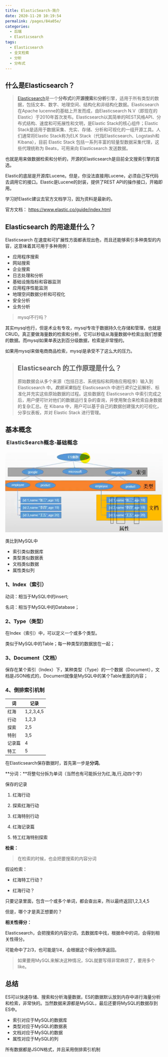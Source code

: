 ```yaml
---
title: ElasticSearch-简介
date: 2020-11-20 10:19:54
permalink: /pages/84a05e/
categories:
  - 后端
  - Elasticsearch
tags:
  - Elasticsearch
  - 全文检索
  - 分析
  - 分布式
---
```






## 什么是Elasticsearch？

> [Elasticsearch](elastic.co/cn/what-is/elasticsearch)是一个**分布式**的**开源搜索**和**分析**引擎，适用于所有类型的数据，包括文本、数字、地理空间、结构化和非结构化数据。Elasticsearch在Apache lucenne的基础上开发而成，由Elasticsearch N.V（即现在的Elastic）于2010年首次发布。Elasticsearch以其简单的REST风格API、分布式结构、速度和可拓展性和文明，是Elastic  Stack的核心组件；Elastic Stack是适用于数据采集、充实、存储、分析和可视化的一组开源工具。人们通常将Elastic Stack称为ELK Stack（代指Elasticsearch、Logstash和Kibana），目前 Elastic Stack 包括一系列丰富的轻量型数据采集代理，这些代理统称为 Beats，可用来向 Elasticsearch 发送数据。

也就是用来做数据检索和分析的，开源的Elasticsearch是目前全文搜索引擎的首选。

Elastic的底层是开源库Lucene。但是，你没法直接用Lucene，必须自己写代码去调用它的接口。Elastic是Lucene的封装，提供了REST API的操作接口，开箱即用。

学习好Elastic建议去官方文档学习，因为资料是最新的。

官方文档：
https://www.elastic.co/guide/index.html






## Elasticsearch 的用途是什么？

Elasticsearch 在速度和可扩展性方面都表现出色，而且还能够索引多种类型的内容，这意味着其可用于多种用例：

- 应用程序搜索
- 网站搜索
- 企业搜索
- 日志处理和分析
- 基础设施指标和容器监测
- 应用程序性能监测
- 地理空间数据分析和可视化
- 安全分析
- 业务分析



> mysql不行吗？

其实mysql也行，但是术业有专攻，mysql专攻于数据持久化存储和管理，也就是CRUD。真正要做海量数的检索和分析，它可以秒级从海量数据中检索出我们想要的数据。而mysql如果单表达到百分级数据，检索是非常慢的。

如果用mysql来做电商商品检索，mysql是承受不了这么大的压力。



> ## Elasticsearch 的工作原理是什么？
>
> 原始数据会从多个来源（包括日志、系统指标和网络应用程序）输入到 Elasticsearch 中。*数据采集*指在 Elasticsearch 中进行*索引*之前解析、标准化并充实这些原始数据的过程。这些数据在 Elasticsearch 中索引完成之后，用户便可针对他们的数据运行复杂的查询，并使用聚合来检索自身数据的复杂汇总。在 Kibana 中，用户可以基于自己的数据创建强大的可视化，分享仪表板，并对 Elastic Stack 进行管理。





## 基本概念

![image-20201124105112926](https://raw.githubusercontent.com/SaulJWu/images/main/20201124105120.png)



类比到MySQL中

- 索引类似数据库
- 类型类似数据表
- 文档类似数据
- 属性类似列



### 1、Index（索引）

动词：相当于MySQL中的insert;

名词：相当于MySQL中的Database；

### 2、Type（类型）

在Index（索引）中，可以定义一个或多个类型。

类似于MySQL中的Table；每一种类型的数据放在一起；



### 3、Document（文档）

保存在某个索引（Index）下，某种类型（Type）的一个数据（Document），文档是JSON格式的，Document就像是MySQL中的某个Table里面的内容；



### 4、倒排索引机制

| 词     | 记录      |
| ------ | --------- |
| 红海   | 1,2,3,4,5 |
| 行动   | 1,2,3     |
| 探索   | 2,5       |
| 特别   | 3,5       |
| 记录篇 | 4         |
| 特工   | 5         |

在Elasticsearch保存数据时，首先第一步是**分词**。

**分词：**将整句分拆为单词（当然也有可能拆分为红,海,行,动四个字）



保存的记录

1. 红海行动

2. 探索红海行动
3. 红海特别行动
4. 红海记录篇
5. 特工红海特别探索



**检索：**

> 在检索的时候，也会把要搜索的内容分词

假设检索：

- 红海特工行动？

- 红海行动？

只要记录里面，包含一个或多个单词，都会查出来，所以最终返回1,2,3,4,5



但是，哪个才是真正想要的？

**相关性得分：**

Elasticsearch，会把搜索的内容分词，去数据库中找，根据命中的词，会得到相关性得分。

可能命中了2/3，也可能是1/4，会根据这个得分倒序返回。

> 如果要用MySQL来解决这种情况，SQL就要写得非常麻烦了，要用多个like。



## 总结

ES可以快速存储、搜索和分析海量数据，ES的数据默认放到内存中进行海量分析和检索，非常快的。当然数据来源都是MySQL，最后还要将MySQL的数据存到ES中。

- 索引对应于MySQL的数据库
- 类型对应于MySQL的数据表
- 文档对应于MySQL的数据
- 属性对应于MySQL的列

所有数据都是JSON格式，并且采用倒排索引机制